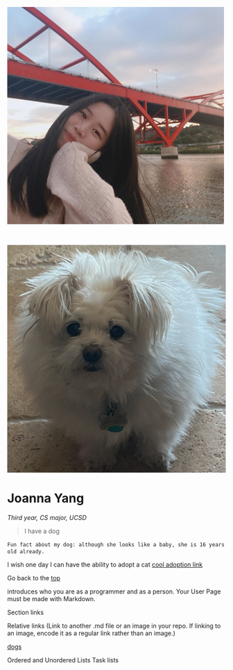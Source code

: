 
[Pictures1]: <>
![Picture1](110MyPicture.png)

</br>

[Pictures2]: <>
![Picture2](110MyDog.png)

[Heading]: <>
# Joanna Yang

[Styling text]: <>
*Third year, CS major, UCSD*

[Quoting text]: <>
> I have a dog

[Quoting code]: <>
```
Fun fact about my dog: although she looks like a baby, she is 16 years old already.
```

[External Links]: <>
I wish one day I can have the ability to adopt a cat [cool adoption link](https://www.petsmart.com/adoption/people-saving-pets/ca-adoption-landing.html)

[Section Links]: <>
Go back to the [top](https://github.com/joy002/CSE110/blob/main/index.md#joanna-yang)


introduces who you are as a programmer and as a person. Your User Page must be made with Markdown.

Section links


Relative links (Link to another .md file or an image in your repo. If linking to an image, encode it as a regular link rather than an image.)

[dogs](110MyDog.png)

Ordered and Unordered Lists
Task lists
